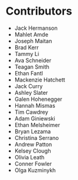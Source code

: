 # Contributors


- Jack Hermanson
- Mahlet Amde
- Joseph Maitan
- Brad Kerr
- Tammy Li
- Ava Schneider
- Teagan Smith
- Ethan Fantl
- Mackenzie Hatchett
- Jack Curry
- Ashley Slater
- Galen Hohenegger
- Hannah Mismas
- Tim Cawdrey
- Adam Giniewski
- Ethan Melsheimer
- Bryan Lezama
- Christina Serrano
- Andrew Patton
- Kelsey Clough 
- Olivia Leath
- Conner Fowler
- Olga Kuzminykh 
